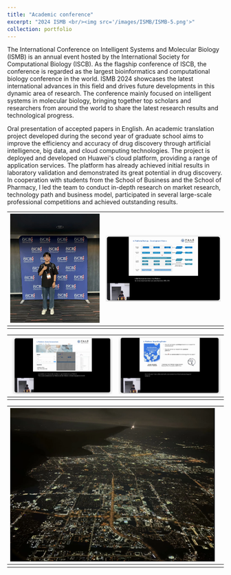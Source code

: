```yaml
---
title: "Academic conference"
excerpt: "2024 ISMB <br/><img src='/images/ISMB/ISMB-5.png'>"
collection: portfolio
---
```



The International Conference on Intelligent Systems and Molecular Biology (ISMB) is an annual event hosted by the International Society for Computational Biology (ISCB). As the flagship conference of ISCB, the conference is regarded as the largest bioinformatics and computational biology conference in the world. ISMB 2024 showcases the latest international advances in this field and drives future developments in this dynamic area of research. The conference mainly focused on intelligent systems in molecular biology, bringing together top scholars and researchers from around the world to share the latest research results and technological progress.

Oral presentation of accepted papers in English. An academic translation project developed during the second year of graduate school aims to improve the efficiency and accuracy of drug discovery through artificial intelligence, big data, and cloud computing technologies. The project is deployed and developed on Huawei's cloud platform, providing a range of application services. The platform has already achieved initial results in laboratory validation and demonstrated its great potential in drug discovery. In cooperation with students from the School of Business and the School of Pharmacy, I led the team to conduct in-depth research on market research, technology path and business model, participated in several large-scale professional competitions and achieved outstanding results.

| ![](/images/ISMB/ISMB-3.png) | ![](/images/ISMB/ISMB-1.png) |
|:----------------------------------------:|:----------------------------------------:|
|                               |         |

| ![](/images/ISMB/ISMB-2.png) | ![](/images/ISMB/ISMB-0.png) |
|:----------------------------------------:|:----------------------------------------:|
|                      |           |

| ![](/images/ISMB/ISMB-4.png) | ![]() |
|:----------------------------------------:|:----------------------------------------:|
|                                 |                                 |
